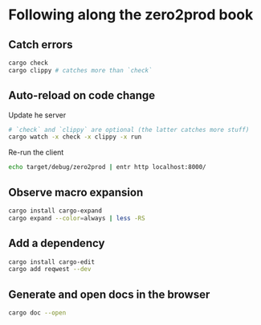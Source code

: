 # Following along the zero2prod book

## Catch errors

```bash
cargo check
cargo clippy # catches more than `check` 
```

## Auto-reload on code change

Update he server
```bash
# `check` and `clippy` are optional (the latter catches more stuff)
cargo watch -x check -x clippy -x run
```

Re-run the client
```bash
echo target/debug/zero2prod | entr http localhost:8000/
```

## Observe macro expansion

```bash
cargo install cargo-expand
cargo expand --color=always | less -RS
```

## Add a dependency

```bash
cargo install cargo-edit
cargo add reqwest --dev
```

## Generate and open docs in the browser

```bash
cargo doc --open
```
